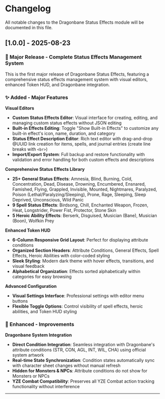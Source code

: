 # Changelog

All notable changes to the Dragonbane Status Effects module will be documented in this file.

## [1.0.0] - 2025-08-23

### 🎉 Major Release - Complete Status Effects Management System

This is the first major release of Dragonbane Status Effects, featuring a comprehensive status effects management system with visual editors, enhanced Token HUD, and Dragonbane integration.

### ✨ Added - Major Features

**Visual Editors**
- **Custom Status Effects Editor**: Visual interface for creating, editing, and managing custom status effects without JSON editing
- **Built-in Effects Editing**: Toggle "Show Built-in Effects" to customize any built-in effect's icon, name, duration, and category
- **Status Effect Description Editor**: Rich text editor with drag-and-drop @UUID link creation for items, spells, and journal entries (create line breaks with `<br>`)
- **Import/Export System**: Full backup and restore functionality with validation and error handling for both custom effects and descriptions

**Comprehensive Status Effects Library**
- **25+ General Status Effects**: Amnesia, Blind, Burning, Cold, Concentration, Dead, Disease, Drowning, Encumbered, Ensnared, Famished, Flying, Grappled, Invisible, Mounted, Nightmares, Paralyzed, Poison (Lethal/Paralyzing/Sleeping), Prone, Rage, Sleeping, Sleep Deprived, Unconscious, Wild Panic
- **9 Spell Status Effects**: Birdsong, Chill, Enchanted Weapon, Frozen, Heat, Longstrider, Power Fist, Protector, Stone Skin
- **5 Heroic Ability Effects**: Berserk, Disguised, Musician (Bane), Musician (Boon), Wolfkin Prey

**Enhanced Token HUD**
- **6-Column Responsive Grid Layout**: Perfect for displaying attribute conditions
- **Organized Section Headers**: Attribute Conditions, General Effects, Spell Effects, Heroic Abilities with color-coded styling
- **Sleek Styling**: Modern dark theme with hover effects, transitions, and visual feedback
- **Alphabetical Organization**: Effects sorted alphabetically within categories for easy browsing

**Advanced Configuration**
- **Visual Settings Interface**: Professional settings with editor menu buttons
- **Flexible Toggle Options**: Control visibility of spell effects, heroic abilities, and Token HUD styling

### 🎨 Enhanced - Improvements

**Dragonbane System Integration**
- **Direct Condition Integration**: Seamless integration with Dragonbane's attribute conditions (STR, CON, AGL, INT, WIL, CHA) using official system artwork
- **Real-time State Synchronization**: Condition states automatically sync with character sheet changes without manual refresh
- **Hidden for Monsters & NPCs**: Attribute conditions do not show for Monsters or NPCs
- **YZE Combat Compatibility**: Preserves all YZE Combat action tracking functionality without interference

---